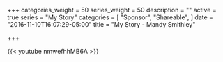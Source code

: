 +++
categories_weight = 50
series_weight = 50
description = ""
active = true
series = "My Story"
categories = [
  "Sponsor",
  "Shareable", 
]
date = "2016-11-10T16:07:29-05:00"
title = "My Story - Mandy Smithley"

+++

{{< youtube nmwefhhMB6A >}}
